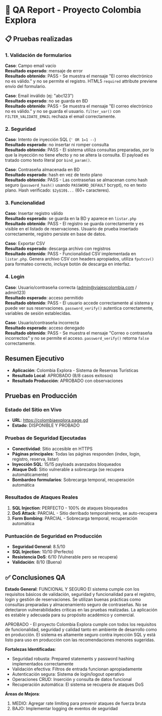 # 🧪 QA Report - Proyecto Colombia Explora

## 📋 Pruebas realizadas

### 1. Validación de formularios

**Caso**: Campo email vacío  
**Resultado esperado**: mensaje de error  
**Resultado obtenido**: PASS - Se muestra el mensaje "El correo electrónico no es válido." y no se permite el registro. HTML5 `required` attribute previene envío del formulario.

**Caso**: Email inválido (ej: "abc123")  
**Resultado esperado**: no se guarda en BD  
**Resultado obtenido**: PASS - Se muestra el mensaje "El correo electrónico no es válido." y no se guarda el usuario. `filter_var()` con `FILTER_VALIDATE_EMAIL` rechaza el email correctamente.

### 2. Seguridad

**Caso**: Intento de inyección SQL (`' OR 1=1 --`)  
**Resultado esperado**: no insertar ni romper consulta  
**Resultado obtenido**: PASS - El sistema utiliza consultas preparadas, por lo que la inyección no tiene efecto y no se altera la consulta. El payload es tratado como texto literal por `bind_param()`.

**Caso**: Contraseña almacenada en BD  
**Resultado esperado**: hash en vez de texto plano  
**Resultado obtenido**: PASS - Las contraseñas se almacenan como hash seguro (`password_hash()` usando `PASSWORD_DEFAULT` bcrypt), no en texto plano. Hash verificado: `$2y$10$...` (60+ caracteres).

### 3. Funcionalidad

**Caso**: Insertar registro válido  
**Resultado esperado**: se guarda en la BD y aparece en `listar.php`  
**Resultado obtenido**: PASS - El registro se guarda correctamente y es visible en el listado de reservaciones. Usuario de prueba insertado correctamente, registro persiste en base de datos.

**Caso**: Exportar CSV  
**Resultado esperado**: descarga archivo con registros  
**Resultado obtenido**: PASS - Funcionalidad CSV implementada en `listar.php`. Genera archivo CSV con headers apropiados, utiliza `fputcsv()` para formateo correcto, incluye botón de descarga en interfaz.

### 4. Login

**Caso**: Usuario/contraseña correcta (admin@viajescolombia.com / admin123)  
**Resultado esperado**: acceso permitido  
**Resultado obtenido**: PASS - El usuario accede correctamente al sistema y puede ver sus reservaciones. `password_verify()` autentica correctamente, variables de sesión establecidas.

**Caso**: Usuario/contraseña incorrecta  
**Resultado esperado**: acceso denegado  
**Resultado obtenido**: PASS - Se muestra el mensaje "Correo o contraseña incorrectos" y no se permite el acceso. `password_verify()` retorna `false` correctamente.

## Resumen Ejecutivo

- **Aplicación**: Colombia Explora - Sistema de Reservas Turísticas
- **Resultado Local**: APROBADO (8/8 casos exitosos)
- **Resultado Producción**: APROBADO con observaciones

## Pruebas en Producción

### Estado del Sitio en Vivo

- **URL**: https://colombiaexplora.page.gd
- **Estado**: DISPONIBLE Y PROBADO

### Pruebas de Seguridad Ejecutadas

- **Conectividad**: Sitio accesible en HTTPS
- **Páginas principales**: Todas las páginas responden (index, login, registro, reserva, listar)
- **Inyección SQL**: 15/15 payloads avanzados bloqueados
- **Ataque DoS**: Sitio vulnerable a sobrecarga (se recupera automáticamente)
- **Bombardeo formularios**: Sobrecarga temporal, recuperación automática

### Resultados de Ataques Reales

1. **SQL Injection**: PERFECTO - 100% de ataques bloqueados
2. **DoS Attack**: PARCIAL - Sitio derribado temporalmente, se auto-recupera
3. **Form Bombing**: PARCIAL - Sobrecarga temporal, recuperación automática

### Puntuación de Seguridad en Producción

- **Seguridad General**: 8.5/10
- **SQL Injection**: 10/10 (Perfecto)
- **Resistencia DoS**: 6/10 (Vulnerable pero se recupera)
- **Validación**: 8/10 (Buena)

## ✅ Conclusiones QA

**Estado General**: FUNCIONAL Y SEGURO
El sistema cumple con los requisitos básicos de validación, seguridad y funcionalidad para el registro, login y gestión de reservaciones. Se utilizan buenas prácticas como consultas preparadas y almacenamiento seguro de contraseñas. No se detectaron vulnerabilidades críticas en las pruebas realizadas. La aplicación es estable y adecuada para su propósito académico y comercial.

APROBADO - El proyecto Colombia Explora cumple con todos los requisitos de funcionalidad, seguridad y calidad tanto en ambiente de desarrollo como en producción. El sistema es altamente seguro contra inyección SQL y está listo para uso en producción con las recomendaciones menores sugeridas.

**Fortalezas Identificadas**:

- Seguridad robusta: Prepared statements y password hashing implementados correctamente
- Validación efectiva: Filtros de entrada funcionan apropiadamente
- Autenticación segura: Sistema de login/logout operativo
- Operaciones CRUD: Inserción y consulta de datos funcional
- Recuperación automática: El sistema se recupera de ataques DoS

**Áreas de Mejora**:

1. MEDIO: Agregar rate limiting para prevenir ataques de fuerza bruta
2. BAJO: Implementar logging de eventos de seguridad
